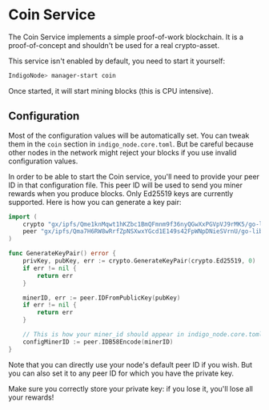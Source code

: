# Coin Service

The Coin Service implements a simple proof-of-work blockchain.
It is a proof-of-concept and shouldn't be used for a real crypto-asset.

This service isn't enabled by default, you need to start it yourself:

```bash
IndigoNode> manager-start coin
```

Once started, it will start mining blocks (this is CPU intensive).

## Configuration

Most of the configuration values will be automatically set.
You can tweak them in the `coin` section in `indigo_node.core.toml`.
But be careful because other nodes in the network might reject your blocks
if you use invalid configuration values.

In order to be able to start the Coin service, you'll need to provide your
peer ID in that configuration file.
This peer ID will be used to send you miner rewards when you produce blocks.
Only Ed25519 keys are currently supported. Here is how you can generate a key pair:

```go
import (
    crypto "gx/ipfs/Qme1knMqwt1hKZbc1BmQFmnm9f36nyQGwXxPGVpVJ9rMK5/go-libp2p-crypto"
    peer "gx/ipfs/Qma7H6RW8wRrfZpNSXwxYGcd1E149s42FpWNpDNieSVrnU/go-libp2p-peer"
)

func GenerateKeyPair() error {
    privKey, pubKey, err := crypto.GenerateKeyPair(crypto.Ed25519, 0)
    if err != nil {
        return err
    }

    minerID, err := peer.IDFromPublicKey(pubKey)
    if err != nil {
        return err
    }

    // This is how your miner_id should appear in indigo_node.core.toml
    configMinerID := peer.IDB58Encode(minerID)
}
```

Note that you can directly use your node's default peer ID if you wish.
But you can also set it to any peer ID for which you have the private key.

Make sure you correctly store your private key: if you lose it,
you'll lose all your rewards!
